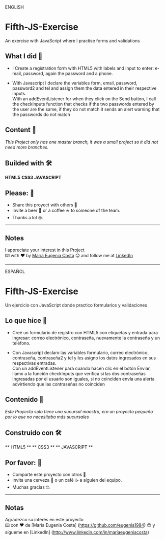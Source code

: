 ENGLISH

# Fifth-JS-Exercise

An exercise with JavaScript where I practise forms and validations

## What I did 🚀

* I Create a registration form with HTML5 with labels and input to enter: e-mail, password, again the password and a phone.

* With Javascript I declare the variables form, email, password, password2 and tel and assign them the data entered in their respective inputs. <br>
With an addEventListener for when they click on the Send button, I call the checkInputs function that checks if the two passwords entered by the user are the same, if they do not match it sends an alert warning that the passwords do not match

## Content 🚀
_This Project only has one master branch, it was a small project so it did not need more branches._

## Builded with 🛠️

**HTML5** **CSS3** **JAVASCRIPT**
## Please: 🎁

* Share this proyect with others 📢
* Invite a beer 🍺 or a coffee ☕  to someone of the team. 
* Thanks a lot 🤓.

---
## Notes
I appreciate your interest in this Project <br/>
⌨️ with ❤️ by [María Eugenia Costa](https://github.com/eugenia1984) 😊 and follow me at [LinkedIn]( http://www.linkedin.com/in/maríaeugeniacosta) 

---

ESPAÑOL

# Fifth-JS-Exercise

Un ejercicio con JavaScript donde practico formularios y validaciones

## Lo que hice 🚀

* Creé un formulario de registro con HTML5 con etiquetas y entrada para ingresar: correo electrónico, contraseña, nuevamente la contraseña y un teléfono.

* Con Javascript declaro las variables formulario, correo electrónico, contraseña, contraseña2 y tel y les asigno los datos ingresados ​​en sus respectivas entradas. <br>
Con un addEventListener para cuando hacen clic en el botón Enviar, llamo a la función checkInputs que verifica si las dos contraseñas ingresadas por el usuario son iguales, si no coinciden envía una alerta advirtiendo que las contraseñas no coinciden

## Contenido 🚀
_Este Proyecto solo tiene una sucursal maestra, era un proyecto pequeño por lo que no necesitaba más sucursales_

## Construido con 🛠️

** HTML5 ** ** CSS3 ** ** JAVASCRIPT **
## Por favor: 🎁

* Comparte este proyecto con otros 📢
* Invita una cerveza 🍺 o un café ☕ a alguien del equipo.
* Muchas gracias 🤓.

---
## Notas
Agradezco su interés en este proyecto <br/>
⌨️ con ❤️ de [María Eugenia Costa] (https://github.com/eugenia1984) 😊 y sígueme en [LinkedIn] (http://www.linkedin.com/in/maríaeugeniacosta)
